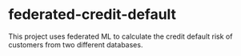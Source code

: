 # federated-credit-default
This project uses federated ML to calculate the credit default risk of customers from two different databases.
